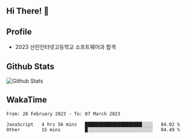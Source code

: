 ## Hi There! 👋

## Profile

-   2023 선린인터넷고등학교 소프트웨어과 합격

## Github Stats

![Github Stats](https://github-readme-stats.vercel.app/api/top-langs/?username=NY0510&theme=tokyonight&hide_border=true&layout=compact)

## WakaTime

<!--START_SECTION:waka-->

```text
From: 28 February 2023 - To: 07 March 2023

JavaScript   4 hrs 56 mins   █████████████████████░░░░   84.02 %
Other        15 mins         █░░░░░░░░░░░░░░░░░░░░░░░░   04.49 %
```

<!--END_SECTION:waka-->
